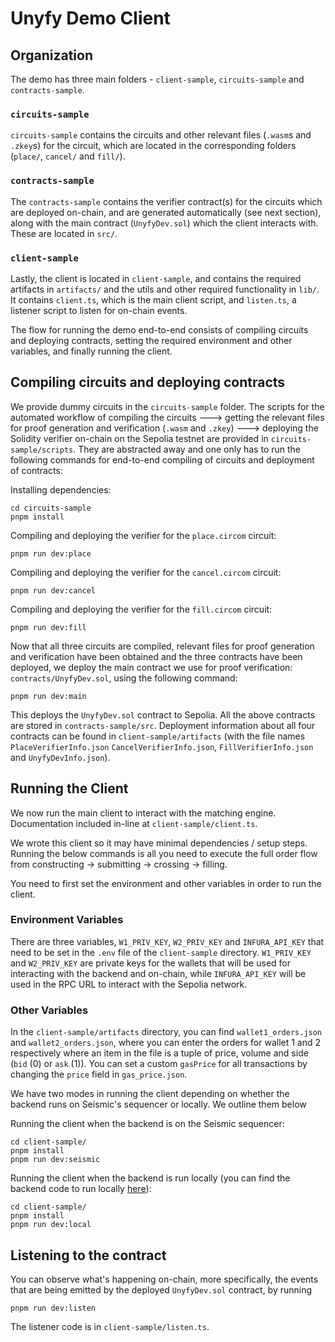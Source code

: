 # Unyfy Demo Client

## Organization
The demo has three main folders - `client-sample`, `circuits-sample` and `contracts-sample`. 

### `circuits-sample`
`circuits-sample` contains the circuits and other relevant files (`.wasm`s and `.zkey`s) for the circuit, which are located in the corresponding folders (`place/`, `cancel/` and `fill/`). 

### `contracts-sample`
The `contracts-sample` contains the verifier contract(s) for the circuits which are deployed on-chain, and are generated automatically (see next section), along with the main contract (`UnyfyDev.sol`) which the client interacts with. These are located in `src/`. 

### `client-sample`
Lastly, the client is located in `client-sample`, and contains the required artifacts in `artifacts/` and the utils and other required functionality in `lib/`. It contains `client.ts`, which is the main client script, and `listen.ts`, a listener script to listen for on-chain events.

The flow for running the demo end-to-end consists of compiling circuits and deploying contracts, setting the required environment and other variables, and finally running the client.

## Compiling circuits and deploying contracts
We provide dummy circuits in the `circuits-sample` folder. The scripts for the automated workflow of compiling the circuits ---> getting the relevant files for proof generation and verification (`.wasm` and `.zkey`) ---> deploying the Solidity verifier on-chain on the Sepolia testnet are provided in `circuits-sample/scripts`. They are abstracted away and one only has to run the following commands for end-to-end compiling of circuits and deployment of contracts:

Installing dependencies: 
```
cd circuits-sample
pnpm install
```

Compiling and deploying the verifier for the `place.circom` circuit:
```
pnpm run dev:place
```

Compiling and deploying the verifier for the `cancel.circom` circuit:
```
pnpm run dev:cancel
```

Compiling and deploying the verifier for the `fill.circom` circuit:
```
pnpm run dev:fill
```

Now that all three circuits are compiled, relevant files for proof generation and verification have been obtained and the three contracts have been deployed, we deploy the main contract we use for proof verification: `contracts/UnyfyDev.sol`, using the following command:
```
pnpm run dev:main
```

This deploys the `UnyfyDev.sol` contract to Sepolia. All the above contracts are stored in `contracts-sample/src`. Deployment information about all four contracts can be found in `client-sample/artifacts` (with the file names `PlaceVerifierInfo.json` `CancelVerifierInfo.json`, `FillVerifierInfo.json` and `UnyfyDevInfo.json`). 



## Running the Client
We now run the main client to interact with the matching engine. Documentation included in-line at `client-sample/client.ts`. 

We wrote this client so it may have minimal dependencies / setup steps. Running the below commands is all you need to execute the full order flow from constructing -> submitting -> crossing -> filling. 

You need to first set the environment and other variables in order to run the client.

### Environment Variables
There are three variables, `W1_PRIV_KEY`, `W2_PRIV_KEY` and `INFURA_API_KEY` that need to be set in the `.env` file of the `client-sample` directory. `W1_PRIV_KEY` and `W2_PRIV_KEY` are private keys for the wallets that will be used for interacting with the backend and on-chain, while `INFURA_API_KEY` will be used in the RPC URL to interact with the Sepolia network.

### Other Variables
In the `client-sample/artifacts` directory, you can find `wallet1_orders.json` and `wallet2_orders.json`, where you can enter the orders for wallet 1 and 2 respectively where an item in the file is a tuple of price, volume and side (`bid` (0) or `ask` (1)). You can set a custom `gasPrice` for all transactions by changing the `price` field in `gas_price.json`.


We have two modes in running the client depending on whether the backend runs on Seismic's sequencer or locally. We outline them below

Running the client when the backend is on the Seismic sequencer:

```
cd client-sample/
pnpm install
pnpm run dev:seismic
```

Running the client when the backend is run locally (you can find the backend code to run locally [here](https://github.com/SeismicSystems/unyfy-matching-engine)):

```
cd client-sample/
pnpm install
pnpm run dev:local
```

## Listening to the contract
You can observe what's happening on-chain, more specifically, the events that are being emitted by the deployed `UnyfyDev.sol` contract, by running

```
pnpm run dev:listen
```

The listener code is in `client-sample/listen.ts`.

